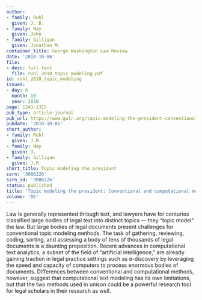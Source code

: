 ```yaml
---
author:
- family: Ruhl
  given: J. B.
- family: Nay
  given: John
- family: Gilligan
  given: Jonathan M.
container_title: George Washington Law Review
date: '2018-10-06'
file:
- desc: full text
  file: ruhl_2018_topic_modeling.pdf
id: ruhl_2018_topic_modeling
issued:
- day: 6
  month: 10
  year: 2018
page: 1243-1315
pub_type: article-journal
pub_url: https://www.gwlr.org/topic-modeling-the-president-conventional-and-computational-methods/
pubdate: '2018-10-06'
short_author:
- family: Ruhl
  given: J.B.
- family: Nay
  given: J.
- family: Gilligan
  given: J.M.
short_title: Topic modeling the president
ssrn: '3086226'
ssrn_id: '3086226'
status: published
title: 'Topic modeling the president: Conventional and computational methods'
volume: '86'
---
```

Law is generally represented through text, and lawyers have for centuries classified large bodies of legal text into distinct topics &#8212; they &#8220;topic model&#8221; the law. But large bodies of legal documents present challenges for conventional topic modeling methods. The task of gathering, reviewing, coding, sorting, and assessing a body of tens of thousands of legal documents is a daunting proposition. Recent advances in computational text analytics, a subset of the field of &#8220;artificial intelligence,&#8221; are already gaining traction in legal practice settings such as e-discovery by leveraging the speed and capacity of computers to process enormous bodies of documents. Differences between conventional and computational methods, however, suggest that computational text modeling has its own limitations, but that the two methods used in unison could be a powerful research tool for legal scholars in their research as well.
